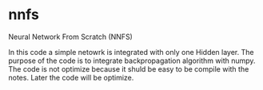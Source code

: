 # nnfs
Neural Network From Scratch (NNFS)

In this code a simple netowrk is integrated with only one Hidden layer. The purpose of the code is to integrate backpropagation algorithm with numpy. The code is not optimize because it shuld be easy to be compile with the notes. Later the code will be optimize.
